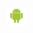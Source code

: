 
<p align="center"> <img src="https://raw.githubusercontent.com/devicons/devicon/master/icons/android/android-original-wordmark.svg" alt="android" width="40" height="40"/> </p>
